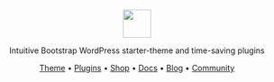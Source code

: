 <div align="center">
  <br>
  <p><img src="https://raw.githubusercontent.com/bootscore/bootscore/14cf5324a256aac0103672989d16799289d4924b/img/logo/logo.svg" height="50"></p>

  Intuitive Bootstrap WordPress starter-theme and time-saving plugins

  [Theme](https://bootscore.me/theme/) • [Plugins](https://bootscore.me/plugins/) • [Shop](https://bootscore.me/shop/) • [Docs](https://bootscore.me/documentation/) • [Blog](https://bootscore.me/blog/) • [Community](https://github.com/bootscore/bootscore/discussions)
</div>
